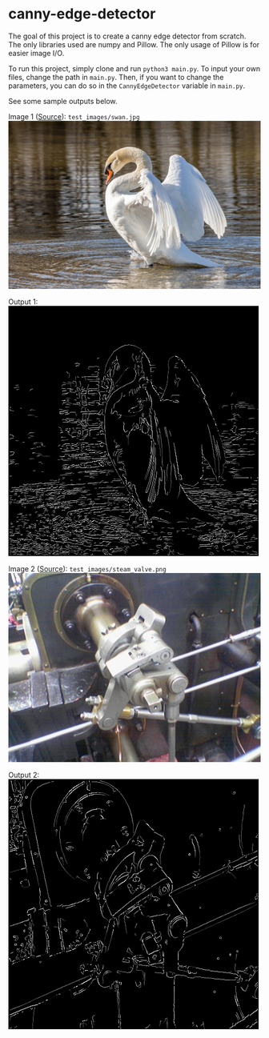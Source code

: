 # canny-edge-detector
The goal of this project is to create a canny edge detector from scratch. The only libraries used are numpy and Pillow. The only usage of Pillow is for easier image I/O.

To run this project, simply clone and run `python3 main.py`. To input your own files, change the path in `main.py`. Then, if you want to change the parameters, you can do so in the `CannyEdgeDetector` variable in `main.py`.

See some sample outputs below.

Image 1 ([Source](https://pixabay.com/photos/swan-bird-animal-white-swan-7842666/)): `test_images/swan.jpg`
![Origin swan image](test_images/swan.jpg)

Output 1:
![Edges for swan image](test_output/swan_edges.png)


Image 2 ([Source](https://en.wikipedia.org/wiki/Canny_edge_detector#/media/File:Valve_original_(1).PNG)): `test_images/steam_valve.png`
![Origin steam valve image](test_images/steam_valve.png)

Output 2:
![Edges for steam valve image](test_output/steam_valve_edges.png)
